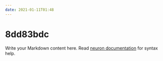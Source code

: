 ```yaml
---
date: 2021-01-11T01:48
---
```


# 8dd83bdc

Write your Markdown content here. Read [neuron documentation](https://neuron.zettel.page/2011404.html) for syntax help.


